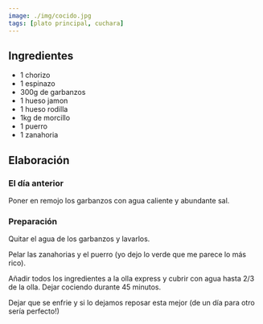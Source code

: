 ```yaml
---
image: ./img/cocido.jpg
tags: [plato principal, cuchara]
---
```


## Ingredientes

- 1 chorizo
- 1 espinazo
- 300g de garbanzos
- 1 hueso jamon
- 1 hueso rodilla
- 1kg de morcillo
- 1 puerro
- 1 zanahoria

## Elaboración

### El día anterior

Poner en remojo los garbanzos con agua caliente y abundante sal.

### Preparación

Quitar el agua de los garbanzos y lavarlos.

Pelar las zanahorias y el puerro (yo dejo lo verde que me parece lo más rico).

Añadir todos los ingredientes a la olla express y cubrir con agua hasta 2/3 de la olla. Dejar
cociendo durante 45 minutos.

Dejar que se enfrie y si lo dejamos reposar esta mejor (de un día para otro sería perfecto!)
